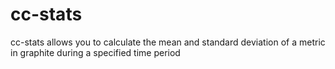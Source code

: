 cc-stats
========

cc-stats allows you to calculate the mean and standard deviation of a metric in graphite during a specified time period
